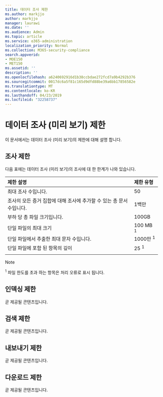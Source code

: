 ```yaml
---
title: 데이터 조사 제한
ms.author: markjjo
author: markjjo
manager: laurawi
ms.date: ''
ms.audience: Admin
ms.topic: article
ms.service: o365-administration
localization_priority: Normal
ms.collection: M365-security-compliance
search.appverid:
- MOE150
- MET150
ms.assetid: ''
description: ''
ms.openlocfilehash: a6240692916d1b38ccbdae272fcd7a9b4292b376
ms.sourcegitcommit: 0017dc6a5f81c165d9dfd88be39a6bb17856582e
ms.translationtype: MT
ms.contentlocale: ko-KR
ms.lasthandoff: 04/23/2019
ms.locfileid: "32258737"
---
```

# <a name="data-investigations-preview-limits"></a>데이터 조사 (미리 보기) 제한

이 문서에서는 데이터 조사 (미리 보기)의 제한에 대해 설명 합니다.

## <a name="investigation-limits"></a>조사 제한

다음 표에는 데이터 조사 (미리 보기)의 조사에 대 한 한계가 나와 있습니다. 
    
  |**제한 설명**|**제한 유형**|
  |:-----|:-----|
  |최대 조사 수입니다.  <br/> |50  <br/> |
  |조사의 모든 증거 집합에 대해 조사에 추가할 수 있는 총 문서 수입니다.  <br/> |1백만  <br/> |
  |부하 당 총 파일 크기입니다.  <br/> |100GB  <br/> |
  |단일 파일의 최대 크기   <br/> |100 MB <sup>1</sup> <br/> |
  |단일 파일에서 추출한 최대 문자 수입니다.  <br/> |1000만 <sup>1</sup> <br/> |
  |단일 파일에 포함 된 항목의 깊이  <br/> |25 <sup>1</sup> <br/> |
|||
> [!NOTE]
><sup>1</sup> 파일 한도를 초과 하는 항목은 처리 오류로 표시 됩니다.

## <a name="indexing-limits"></a>인덱싱 제한

곧 제공될 콘텐츠입니다.

## <a name="search-limits"></a>검색 제한

곧 제공될 콘텐츠입니다.

## <a name="export-limits"></a>내보내기 제한

곧 제공될 콘텐츠입니다.

## <a name="download-limits"></a>다운로드 제한

곧 제공될 콘텐츠입니다.

